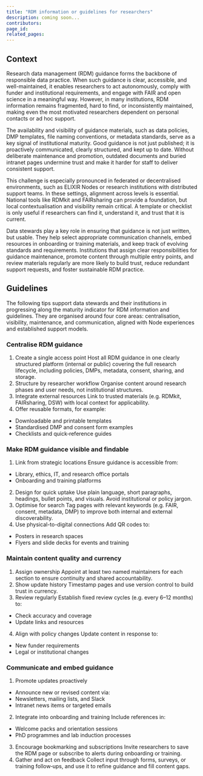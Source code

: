 ```yaml
---
title: "RDM information or guidelines for researchers"
description: coming soon...
contributors: 
page_id: 
related_pages:
---
```


## Context
Research data management (RDM) guidance forms the backbone of responsible data practice. When such guidance is clear, accessible, and well-maintained, it enables researchers to act autonomously, comply with funder and institutional requirements, and engage with FAIR and open science in a meaningful way. However, in many institutions, RDM information remains fragmented, hard to find, or inconsistently maintained, making even the most motivated researchers dependent on personal contacts or ad hoc support. 

The availability and visibility of guidance materials, such as data policies, DMP templates, file naming conventions, or metadata standards, serve as a key signal of institutional maturity. Good guidance is not just published; it is proactively communicated, clearly structured, and kept up to date. Without deliberate maintenance and promotion, outdated documents and buried intranet pages undermine trust and make it harder for staff to deliver consistent support. 

This challenge is especially pronounced in federated or decentralised environments, such as ELIXIR Nodes or research institutions with distributed support teams. In these settings, alignment across levels is essential. National tools like RDMkit and FAIRsharing can provide a foundation, but local contextualisation and visibility remain critical. A template or checklist is only useful if researchers can find it, understand it, and trust that it is current. 

Data stewards play a key role in ensuring that guidance is not just written, but usable. They help select appropriate communication channels, embed resources in onboarding or training materials, and keep track of evolving standards and requirements. Institutions that assign clear responsibilities for guidance maintenance, promote content through multiple entry points, and review materials regularly are more likely to build trust, reduce redundant support requests, and foster sustainable RDM practice.

## Guidelines
The following tips support data stewards and their institutions in progressing along the maturity indicator for RDM information and guidelines. They are organised around four core areas: centralisation, visibility, maintenance, and communication, aligned with Node experiences and established support models.

### Centralise RDM guidance
1. Create a single access point
Host all RDM guidance in one clearly structured platform (internal or public) covering the full research lifecycle, including policies, DMPs, metadata, consent, sharing, and storage.
2. Structure by researcher workflow
Organise content around research phases and user needs, not institutional structures.
3. Integrate external resources 
Link to trusted materials (e.g. RDMkit, FAIRsharing, DSW) with local context for applicability.
4. Offer reusable formats, for example:
* Downloadable and printable templates
* Standardised DMP and consent form examples
* Checklists and quick‑reference guides

### Make RDM guidance visible and findable
1. Link from strategic locations
Ensure guidance is accessible from:
* Library, ethics, IT, and research office portals
* Onboarding and training platforms
2. Design for quick uptake
Use plain language, short paragraphs, headings, bullet points, and visuals. Avoid institutional or policy jargon.
3. Optimise for search
Tag pages with relevant keywords (e.g. FAIR, consent, metadata, DMP) to improve both internal and external discoverability. 
4. Use physical-to-digital connections
Add QR codes to:
* Posters in research spaces
* Flyers and slide decks for events and training

### Maintain content quality and currency
1. Assign ownership
Appoint at least two named maintainers for each section to ensure continuity and shared accountability.
2. Show update history
Timestamp pages and use version control to build trust in currency. 
3. Review regularly
Establish fixed review cycles (e.g. every 6–12 months) to:
* Check accuracy and coverage
* Update links and resources
4. Align with policy changes
Update content in response to:
* New funder requirements
* Legal or institutional changes

### Communicate and embed guidance
1. Promote updates proactively
* Announce new or revised content via:
* Newsletters, mailing lists, and Slack
* Intranet news items or targeted emails
2. Integrate into onboarding and training
Include references in:
* Welcome packs and orientation sessions
* PhD programmes and lab induction processes
3. Encourage bookmarking and subscriptions
Invite researchers to save the RDM page or subscribe to alerts during onboarding or training.
4. Gather and act on feedback
Collect input through forms, surveys, or training follow‑ups, and use it to refine guidance and fill content gaps.
